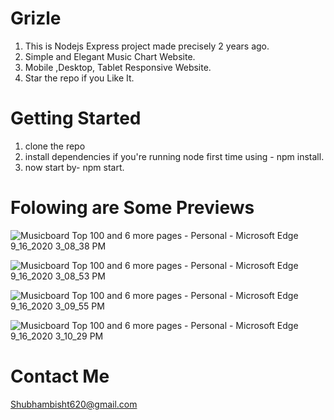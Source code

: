 # Grizle
1. This is Nodejs Express project made precisely 2 years ago.
2. Simple and Elegant Music Chart Website.
3. Mobile ,Desktop, Tablet Responsive Website.
4. Star the repo if you Like It.

# Getting Started
1. clone the repo
2. install dependencies if you're running node first time using - 
   npm install.
3. now start by- 
   npm start.
   
# Folowing are Some Previews    

![Musicboard Top 100 and 6 more pages - Personal - Microsoft​ Edge 9_16_2020 3_08_38 PM](https://user-images.githubusercontent.com/43784961/93371954-cc8c6500-f870-11ea-9800-900c97910763.png)


![Musicboard Top 100 and 6 more pages - Personal - Microsoft​ Edge 9_16_2020 3_08_53 PM](https://user-images.githubusercontent.com/43784961/93372468-8f74a280-f871-11ea-99c5-4a58c76ca533.png)


![Musicboard Top 100 and 6 more pages - Personal - Microsoft​ Edge 9_16_2020 3_09_55 PM](https://user-images.githubusercontent.com/43784961/93372735-eb3f2b80-f871-11ea-9a53-92803737a900.png)


![Musicboard Top 100 and 6 more pages - Personal - Microsoft​ Edge 9_16_2020 3_10_29 PM](https://user-images.githubusercontent.com/43784961/93372770-001bbf00-f872-11ea-900c-f8ee1a082c9f.png)


# Contact Me
 Shubhambisht620@gmail.com
